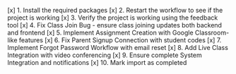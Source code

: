 [x] 1. Install the required packages
[x] 2. Restart the workflow to see if the project is working
[x] 3. Verify the project is working using the feedback tool
[x] 4. Fix Class Join Bug - ensure class joining updates both backend and frontend
[x] 5. Implement Assignment Creation with Google Classroom-like features
[x] 6. Fix Parent Signup Connection with student codes
[x] 7. Implement Forgot Password Workflow with email reset
[x] 8. Add Live Class Integration with video conferencing
[x] 9. Ensure complete System Integration and notifications
[x] 10. Mark import as completed